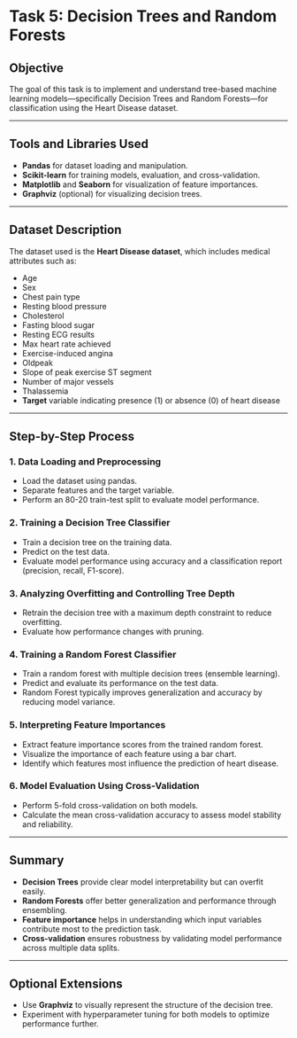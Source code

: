 # Task 5: Decision Trees and Random Forests

## Objective
The goal of this task is to implement and understand tree-based machine learning models—specifically Decision Trees and Random Forests—for classification using the Heart Disease dataset.

---

## Tools and Libraries Used
- **Pandas** for dataset loading and manipulation.
- **Scikit-learn** for training models, evaluation, and cross-validation.
- **Matplotlib** and **Seaborn** for visualization of feature importances.
- **Graphviz** (optional) for visualizing decision trees.

---

## Dataset Description
The dataset used is the **Heart Disease dataset**, which includes medical attributes such as:
- Age
- Sex
- Chest pain type
- Resting blood pressure
- Cholesterol
- Fasting blood sugar
- Resting ECG results
- Max heart rate achieved
- Exercise-induced angina
- Oldpeak
- Slope of peak exercise ST segment
- Number of major vessels
- Thalassemia
- **Target** variable indicating presence (1) or absence (0) of heart disease

---

## Step-by-Step Process

### 1. Data Loading and Preprocessing
- Load the dataset using pandas.
- Separate features and the target variable.
- Perform an 80-20 train-test split to evaluate model performance.

### 2. Training a Decision Tree Classifier
- Train a decision tree on the training data.
- Predict on the test data.
- Evaluate model performance using accuracy and a classification report (precision, recall, F1-score).

### 3. Analyzing Overfitting and Controlling Tree Depth
- Retrain the decision tree with a maximum depth constraint to reduce overfitting.
- Evaluate how performance changes with pruning.

### 4. Training a Random Forest Classifier
- Train a random forest with multiple decision trees (ensemble learning).
- Predict and evaluate its performance on the test data.
- Random Forest typically improves generalization and accuracy by reducing model variance.

### 5. Interpreting Feature Importances
- Extract feature importance scores from the trained random forest.
- Visualize the importance of each feature using a bar chart.
- Identify which features most influence the prediction of heart disease.

### 6. Model Evaluation Using Cross-Validation
- Perform 5-fold cross-validation on both models.
- Calculate the mean cross-validation accuracy to assess model stability and reliability.

---

## Summary
- **Decision Trees** provide clear model interpretability but can overfit easily.
- **Random Forests** offer better generalization and performance through ensembling.
- **Feature importance** helps in understanding which input variables contribute most to the prediction task.
- **Cross-validation** ensures robustness by validating model performance across multiple data splits.

---

## Optional Extensions
- Use **Graphviz** to visually represent the structure of the decision tree.
- Experiment with hyperparameter tuning for both models to optimize performance further.
